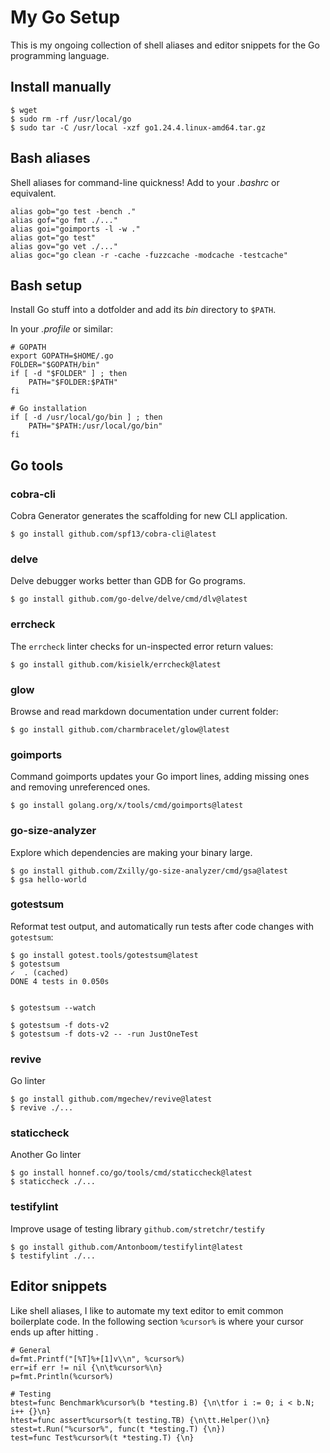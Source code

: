 
# My Go Setup

This is my ongoing collection of shell aliases and editor snippets for the
Go programming language.

## Install manually


	$ wget
    $ sudo rm -rf /usr/local/go
    $ sudo tar -C /usr/local -xzf go1.24.4.linux-amd64.tar.gz


## Bash aliases

Shell aliases for command-line quickness! Add to your *.bashrc* or equivalent.

    alias gob="go test -bench ."
    alias gof="go fmt ./..."
    alias goi="goimports -l -w ."
    alias got="go test"
    alias gov="go vet ./..."
    alias goc="go clean -r -cache -fuzzcache -modcache -testcache"


## Bash setup

Install Go stuff into a dotfolder and add its *bin* directory to `$PATH`.

In your *.profile* or similar:

	# GOPATH
	export GOPATH=$HOME/.go
	FOLDER="$GOPATH/bin"
	if [ -d "$FOLDER" ] ; then
		PATH="$FOLDER:$PATH"
	fi

	# Go installation
	if [ -d /usr/local/go/bin ] ; then
		PATH="$PATH:/usr/local/go/bin"
	fi


## Go tools


### cobra-cli

Cobra Generator generates the scaffolding for new CLI application.

    $ go install github.com/spf13/cobra-cli@latest


### delve

Delve debugger works better than GDB for Go programs.

    $ go install github.com/go-delve/delve/cmd/dlv@latest


### errcheck

The `errcheck` linter checks for un-inspected error return values:

    $ go install github.com/kisielk/errcheck@latest


### glow

Browse and read markdown documentation under current folder:

	$ go install github.com/charmbracelet/glow@latest

### goimports

Command goimports updates your Go import lines, adding missing ones and removing unreferenced ones.

	$ go install golang.org/x/tools/cmd/goimports@latest

### go-size-analyzer

Explore which dependencies are making your binary large.

    $ go install github.com/Zxilly/go-size-analyzer/cmd/gsa@latest
    $ gsa hello-world


### gotestsum

Reformat test output, and automatically run tests after code changes
with `gotestsum`:

    $ go install gotest.tools/gotestsum@latest
    $ gotestsum
    ✓  . (cached)
    DONE 4 tests in 0.050s


    $ gotestsum --watch

    $ gotestsum -f dots-v2
    $ gotestsum -f dots-v2 -- -run JustOneTest


### revive

Go linter

    $ go install github.com/mgechev/revive@latest
    $ revive ./...

### staticcheck

Another Go linter

    $ go install honnef.co/go/tools/cmd/staticcheck@latest
    $ staticcheck ./...


### testifylint

Improve usage of testing library `github.com/stretchr/testify`

    $ go install github.com/Antonboom/testifylint@latest
    $ testifylint ./...


## Editor snippets

Like shell aliases, I like to automate my text editor to emit common
boilerplate code. In the following section `%cursor%` is where your cursor
ends up after hitting *<tab>*.

    # General
    d=fmt.Printf("[%T]%+[1]v\\n", %cursor%)
    err=if err != nil {\n\t%cursor%\n}
    p=fmt.Println(%cursor%)

    # Testing
    btest=func Benchmark%cursor%(b *testing.B) {\n\tfor i := 0; i < b.N; i++ {}\n}
    htest=func assert%cursor%(t testing.TB) {\n\tt.Helper()\n}
    stest=t.Run("%cursor%", func(t *testing.T) {\n})
    test=func Test%cursor%(t *testing.T) {\n}
